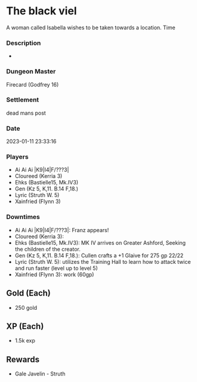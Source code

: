# The black viel
A woman called Isabella wishes to be taken towards a location. Time
### Description
-
### Dungeon Master
Firecard (Godfrey 16)
### Settlement
dead mans post
### Date
2023-01-11 23:33:16
### Players
* Ai Ai Ai |K9|I4|F/???3|
* Cloureed (Kerria 3)
* Ehks (Bastielle15, Mk.IV3)
* Gen (Kz 5, K,11. B.14 F,18.)
* Lyric (Struth W. 5)
* Xainfried (Flynn 3)
### Downtimes
* Ai Ai Ai |K9|I4|F/???3|: Franz appears!
* Cloureed (Kerria 3): 
* Ehks (Bastielle15, Mk.IV3): MK IV arrives on Greater Ashford, Seeking the children of the creator.
* Gen (Kz 5, K,11. B.14 F,18.): Cullen crafts a +1 Glaive for 275 gp 22/22
* Lyric (Struth W. 5): utilizes the Training Hall to learn how to attack twice and run faster (level up to level 5)
* Xainfried (Flynn 3): work (60gp)
## Gold (Each)
* 250 gold
## XP (Each)
* 1.5k exp
## Rewards
* Gale Javelin - Struth